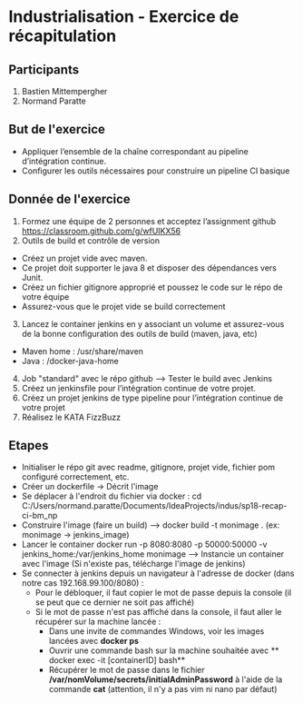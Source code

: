 # Industrialisation - Exercice de récapitulation
## Participants
1. Bastien Mittempergher
2. Normand Paratte

## But de l'exercice

- Appliquer l’ensemble de la chaîne correspondant au pipeline d’intégration continue.
- Configurer les outils nécessaires pour construire un pipeline CI basique

## Donnée de l'exercice

1) Formez une équipe de 2 personnes et acceptez l’assignment github https://classroom.github.com/g/wfUIKX56
2) Outils de build et contrôle de version
- Créez un projet vide avec maven.
- Ce projet doit supporter le java 8 et disposer des dépendances vers Junit.
- Créez un fichier gitignore approprié et poussez le code sur le répo de votre équipe
- Assurez-vous que le projet vide se build correctement
3) Lancez le container jenkins en y associant un volume et assurez-vous de la bonne configuration des outils de build (maven, java, etc)
- Maven home : /usr/share/maven
- Java : /docker-java-home
4) Job "standard" avec le répo github --> Tester le build avec Jenkins
5) Créez un jenkinsfile pour l’intégration continue de votre projet.
6) Créez un projet jenkins de type pipeline pour l’intégration continue de votre projet
7) Réalisez le KATA FizzBuzz

## Etapes

- Initialiser le répo git avec readme, gitignore, projet vide, fichier pom configuré correctement, etc.
- Créer un dockerfile -> Décrit l'image
- Se déplacer à l'endroit du fichier via docker : cd C:/Users/normand.paratte/Documents/IdeaProjects/indus/sp18-recap-ci-bm_np
- Construire l'image (faire un build) --> docker build -t monimage . (ex: monimage -> jenkins_image)
- Lancer le container docker run -p 8080:8080 -p 50000:50000 -v jenkins_home:/var/jenkins_home monimage
   --> Instancie un container avec l'image (Si n'existe pas, télécharge l'image de jenkins)
- Se connecter à jenkins depuis un navigateur à l'adresse de docker (dans notre cas 192.168.99.100/8080) :
  - Pour le débloquer, il faut copier le mot de passe depuis la console (il se peut que ce dernier ne soit pas affiché)
  - Si le mot de passe n'est pas affiché dans la console, il faut aller le récupérer sur la machine lancée :
    - Dans une invite de commandes Windows, voir les images lancées avec **docker ps**
	- Ouvrir une commande bash sur la machine souhaitée avec ** docker exec -it [containerID] bash**
	- Récupérer le mot de passe dans le fichier **/var/nomVolume/secrets/initialAdminPassword** 
		à l'aide de la commande **cat** (attention, il n'y a pas vim ni nano par défaut)

